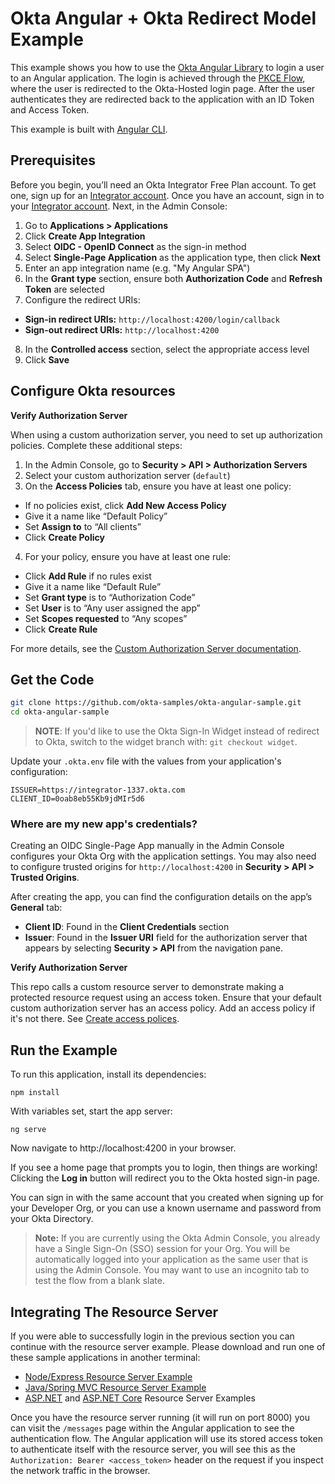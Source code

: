 # Okta Angular + Okta Redirect Model Example

This example shows you how to use the [Okta Angular Library][] to login a user to an Angular application.  The login is achieved through the [PKCE Flow][], where the user is redirected to the Okta-Hosted login page.  After the user authenticates they are redirected back to the application with an ID Token and Access Token.

This example is built with [Angular CLI][].

## Prerequisites

Before you begin, you’ll need an Okta Integrator Free Plan account. To get one, sign up for an [Integrator account](https://developer.okta.com/login). Once you have an account, sign in to your [Integrator account](https://developer.okta.com/login). Next, in the Admin Console:

1. Go to **Applications > Applications**
2. Click **Create App Integration**
3. Select **OIDC - OpenID Connect** as the sign-in method
4. Select **Single-Page Application** as the application type, then click **Next**
5. Enter an app integration name (e.g. "My Angular SPA")
6. In the **Grant type** section, ensure both **Authorization Code** and **Refresh Token** are selected
7. Configure the redirect URIs:
- **Sign-in redirect URIs:** `http://localhost:4200/login/callback`
- **Sign-out redirect URIs:** `http://localhost:4200`
8. In the **Controlled access** section, select the appropriate access level
9. Click **Save**

## Configure Okta resources

**Verify Authorization Server**

When using a custom authorization server, you need to set up authorization policies. Complete these additional steps:

1. In the Admin Console, go to **Security > API > Authorization Servers**
2. Select your custom authorization server (`default`)
3. On the **Access Policies** tab, ensure you have at least one policy:
  - If no policies exist, click **Add New Access Policy**
  - Give it a name like “Default Policy”
  - Set **Assign to** to “All clients”
  - Click **Create Policy**
4. For your policy, ensure you have at least one rule:
  - Click **Add Rule** if no rules exist
  - Give it a name like “Default Rule”
  - Set **Grant type** is to “Authorization Code”
  - Set **User** is to “Any user assigned the app”
  - Set **Scopes requested** to “Any scopes”
  - Click **Create Rule**

For more details, see the [Custom Authorization Server documentation](https://developer.okta.com/docs/concepts/auth-servers/#custom-authorization-server).

## Get the Code

```bash
git clone https://github.com/okta-samples/okta-angular-sample.git
cd okta-angular-sample
```

> **NOTE**: If you'd like to use the Okta Sign-In Widget instead of redirect to Okta, switch to the widget branch with: `git checkout widget`.

Update your `.okta.env` file with the values from your application's configuration:

```text
ISSUER=https://integrator-1337.okta.com
CLIENT_ID=0oab8eb55Kb9jdMIr5d6
```

### Where are my new app's credentials?

Creating an OIDC Single-Page App manually in the Admin Console configures your Okta Org with the application settings. You may also need to configure trusted origins for `http://localhost:4200` in **Security > API > Trusted Origins**.

After creating the app, you can find the configuration details on the app’s **General** tab:
- **Client ID**: Found in the **Client Credentials** section
- **Issuer**: Found in the **Issuer URI** field for the authorization server that appears by selecting **Security > API** from the navigation pane.


**Verify Authorization Server**

This repo calls a custom resource server to demonstrate making a protected resource request using an access token. Ensure that your default custom authorization server has an access policy. Add an access policy if it's not there. See [Create access polices](https://help.okta.com/okta_help.htm?type=oie&id=ext-create-access-policies).


## Run the Example

To run this application, install its dependencies:

```
npm install
```

With variables set, start the app server:

```
ng serve
```

Now navigate to http://localhost:4200 in your browser.

If you see a home page that prompts you to login, then things are working!  Clicking the **Log in** button will redirect you to the Okta hosted sign-in page.

You can sign in with the same account that you created when signing up for your Developer Org, or you can use a known username and password from your Okta Directory.

> **Note:** If you are currently using the Okta Admin Console, you already have a Single Sign-On (SSO) session for your Org. You will be automatically logged into your application as the same user that is using the Admin Console. You may want to use an incognito tab to test the flow from a blank slate.

## Integrating The Resource Server

If you were able to successfully login in the previous section you can continue with the resource server example. Please download and run one of these sample applications in another terminal:

* [Node/Express Resource Server Example](https://github.com/okta/samples-nodejs-express-4/tree/master/resource-server)
* [Java/Spring MVC Resource Server Example](https://github.com/okta/samples-java-spring/tree/master/resource-server)
* [ASP.NET](https://github.com/okta/samples-aspnet/tree/master/resource-server) and [ASP.NET Core](https://github.com/okta/samples-aspnetcore/tree/master/samples-aspnetcore-3x/resource-server) Resource Server Examples

Once you have the resource server running (it will run on port 8000) you can visit the `/messages` page within the Angular application to see the authentication flow. The Angular application will use its stored access token to authenticate itself with the resource server, you will see this as the `Authorization: Bearer <access_token>` header on the request if you inspect the network traffic in the browser.

[Angular CLI]: https://cli.angular.io/
[Okta Angular Library]: https://github.com/okta/okta-oidc-js/tree/master/packages/okta-angular
[PKCE Flow]: https://developer.okta.com/docs/guides/implement-auth-code-pkce
[OIDC SPA Setup Instructions]: https://developer.okta.com/docs/guides/sign-into-spa/angular/before-you-begin
